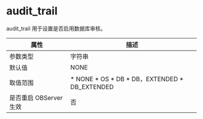 audit_trail 
================================

audit_trail 用于设置是否启用数据库审核。


|        属性        |                                                                                                                      描述                                                                                                                       |
|------------------|-----------------------------------------------------------------------------------------------------------------------------------------------------------------------------------------------------------------------------------------------|
| 参数类型             | 字符串                                                                                                                                                                                                                                           |
| 默认值              | NONE                                                                                                                                                                                                                                          |
| 取值范围             | * NONE   * OS   * DB   * DB，EXTENDED   * DB_EXTENDED    |
| 是否重启 OBServer 生效 | 否                                                                                                                                                                                                                                             |




